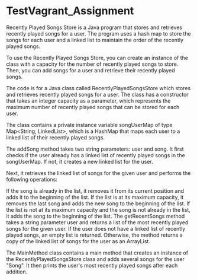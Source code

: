 # TestVagrant_Assignment

Recently Played Songs Store is a Java program that stores and retrieves recently played songs for a user. 
The program uses a hash map to store the songs for each user and a linked list to maintain the order of the recently played songs.

To use the Recently Played Songs Store, you can create an instance of the class with a capacity for the number of recently played songs to store.
Then, you can add songs for a user and retrieve their recently played songs.


The code is for a Java class called RecentlyPlayedSongsStore which stores and retrieves recently played songs for a user. The class has a constructor that takes an integer capacity as a parameter, which represents the maximum number of recently played songs that can be stored for each user.

The class contains a private instance variable songUserMap of type Map<String, LinkedList<String>>, which is a HashMap that maps each user to a linked list of their recently played songs.

The addSong method takes two string parameters: user and song. It first checks if the user already has a linked list of recently played songs in the songUserMap. If not, it creates a new linked list for the user.

Next, it retrieves the linked list of songs for the given user and performs the following operations:

If the song is already in the list, it removes it from its current position and adds it to the beginning of the list.
If the list is at its maximum capacity, it removes the last song and adds the new song to the beginning of the list.
If the list is not at its maximum capacity and the song is not already in the list, it adds the song to the beginning of the list.
The getRecentSongs method takes a string parameter user and returns a list of the most recently played songs for the given user. If the user does not have a linked list of recently played songs, an empty list is returned. Otherwise, the method returns a copy of the linked list of songs for the user as an ArrayList.

The MainMethod class contains a main method that creates an instance of the RecentlyPlayedSongsStore class and adds several songs for the user "Song". It then prints the user's most recently played songs after each addition.
